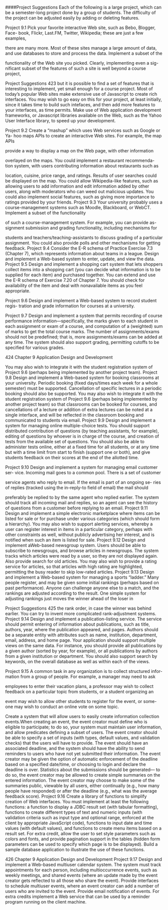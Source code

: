 ####Project Suggestions
Each of the following is a large project, which can be a semester-long project done
by a group of students. The difficulty of the project can be adjusted easily by
adding or deleting features.

Project 9.1 Pick your favorite interactive Web site, such as Bebo, Blogger, Face-
book, Flickr, Last.FM, Twitter, Wikipedia; these are just a few examples,

there are many more. Most of these sites manage a large amount of data,
and use databases to store and process the data. Implement a subset of the

functionality of the Web site you picked. Clearly, implementing even a sig-
nificant subset of the features of such a site is well beyond a course project,

Project Suggestions 423
but it is possible to find a set of features that is interesting to implement, yet
small enough for a course project.
Most of today’s popular Web sites make extensive use of Javascript to
create rich interfaces. You may wish to go easy on this for your project, at
least initially, since it takes time to build such intefaces, and then add more
features to your interfaces, as time permits. Make use of Web application
development frameworks, or Javascript libraries available on the Web, such
as the Yahoo User Interface library, to speed up your development.

Project 9.2 Create a “mashup” which uses Web services such as Google or Ya-
hoo maps APIs to create an interactive Web sites. For example, the map APIs

provide a way to display a map on the Web page, with other information

overlayed on the maps. You could implement a restaurant recommenda-
tion system, with users contributing information about restaurants such as

location, cuisine, price range, and ratings. Results of user searches could
be displayed on the map. You could allow Wikipedia-like features, such
as allowing users to add information and edit information added by other
users, along with moderators who can weed out malicious updates. You
could also implement social features, such as giving more importance to
ratings provided by your friends.
Project 9.3 Your university probably uses a course-management systems such
as Moodle, Blackboard, or WebCT. Implement a subset of the functionality

of such a course-management system. For example, you can provide as-
signment submission and grading functionality, including mechanisms for

students and teachers/teaching-assistants to discuss grading of a particular
assignment. You could also provide polls and other mechanisms for getting
feedback.
Project 9.4 Consider the E-R schema of Practice Exercise 7.3 (Chapter 7), which
represents information about teams in a league. Design and implement a
Web-based system to enter, update, and view the data.
Project 9.5 Design and implement a shopping cart system that lets shoppers
collect items into a shopping cart (you can decide what information is to be
supplied for each item) and purchased together. You can extend and use the
E-R schema of Exercise 7.20 of Chapter 7. You should check for availability
of the item and deal with nonavailable items as you feel appropriate.

Project 9.6 Design and implement a Web-based system to record student regis-
tration and grade information for courses at a university.

Project 9.7 Design and implement a system that permits recording of course
performance information—specifically, the marks given to each student in
each assignment or exam of a course, and computation of a (weighted) sum
of marks to get the total course marks. The number of assignments/exams
should not be predefined; that is, more assignments/exams can be added
at any time. The system should also support grading, permitting cutoffs to
be specified for various grades.

424 Chapter 9 Application Design and Development

You may also wish to integrate it with the student registration system of
Project 9.6 (perhaps being implemented by another project team).
Project 9.8 Design and implement a Web-based system for booking classrooms
at your university. Periodic booking (fixed days/times each week for a
whole semester) must be supported. Cancellation of specific lectures in a
periodic booking should also be supported.
You may also wish to integrate it with the student registration system
of Project 9.6 (perhaps being implemented by another project team) so
that classrooms can be booked for courses, and cancellations of a lecture
or addition of extra lectures can be noted at a single interface, and will be
reflected in the classroom booking and communicated to students via email.
Project 9.9 Design and implement a system for managing online multiple-choice
tests. You should support distributed contribution of questions (by teaching
assistants, for example), editing of questions by whoever is in charge of the
course, and creation of tests from the available set of questions. You should
also be able to administer tests online, either at a fixed time for all students,
or at any time but with a time limit from start to finish (support one or
both), and give students feedback on their scores at the end of the allotted
time.

Project 9.10 Design and implement a system for managing email customer ser-
vice. Incoming mail goes to a common pool. There is a set of customer

service agents who reply to email. If the email is part of an ongoing se-
ries of replies (tracked using the in-reply-to field of email) the mail should

preferably be replied to by the same agent who replied earlier. The system
should track all incoming mail and replies, so an agent can see the history
of questions from a customer before replying to an email.
Project 9.11 Design and implement a simple electronic marketplace where items
can be listed for sale or for purchase under various categories (which should
form a hierarchy). You may also wish to support alerting services, whereby
a user can register interest in items in a particular category, perhaps with
other constraints as well, without publicly advertising her interest, and is
notified when such an item is listed for sale.
Project 9.12 Design and implement aWeb-based newsgroup system. Users should
be able to subscribe to newsgroups, and browse articles in newsgroups. The
system tracks which articles were read by a user, so they are not displayed
again. Also provide search for old articles. You may also wish to provide a
rating service for articles, so that articles with high rating are highlighted,
permitting the busy reader to skip low-rated articles.
Project 9.13 Design and implement a Web-based system for managing a sports
“ladder.” Many people register, and may be given some initial rankings
(perhaps based on past performance). Anyone can challenge anyone else to
a match, and the rankings are adjusted according to the result. One simple
system for adjusting rankings just moves the winner ahead of the loser in

Project Suggestions 425
the rank order, in case the winner was behind earlier. You can try to invent
more complicated rank-adjustment systems.
Project 9.14 Design and implement a publication-listing service. The service
should permit entering of information about publications, such as title,
authors, year, where the publication appeared, and pages. Authors should
be a separate entity with attributes such as name, institution, department,
email, address, and home page.
Your application should support multiple views on the same data. For
instance, you should provide all publications by a given author (sorted by
year, for example), or all publications by authors from a given institution
or department. You should also support search by keywords, on the overall
database as well as within each of the views.

Project 9.15 A common task in any organization is to collect structured infor-
mation from a group of people. For example, a manager may need to ask

employees to enter their vacation plans, a professor may wish to collect
feedback on a particular topic from students, or a student organizing an

event may wish to allow other students to register for the event, or some-
one may wish to conduct an online vote on some topic.

Create a system that will allow users to easily create information collection
events.When creating an event, the event creator must define who is eligible
to participate; to do so, your system must maintain user information, and
allow predicates defining a subset of users. The event creator should be able
to specify a set of inputs (with types, default values, and validation checks)
that the users will have to provide. The event should have an associated
deadline, and the system should have the ability to send reminders to
users who have not yet submitted their information. The event creator
may be given the option of automatic enforcement of the deadline based
on a specified date/time, or choosing to login and declare the deadline is
over. Statistics about the submissions should be generated— to do so, the
event creator may be allowed to create simple summaries on the entered
information. The event creator may choose to make some of the summaries
public, viewable by all users, either continually (e.g., how many people
have responded) or after the deadline (e.g., what was the average feedback
score).
Project 9.16 Create a library of functions to simplify creation of Web interfaces.
You must implement at least the following functions: a function to display
a JDBC result set (with tabular formatting), functions to create different
types of text and numeric inputs (with validation criteria such as input type
and optional range, enforced at the client by appropriate JavaScript code),
functions to input date and time values (with default values), and functions
to create menu items based on a result set. For extra credit, allow the user
to set style parameters such as colors and fonts, and provide pagination
support in the tables (hidden form parameters can be used to specify which
page is to be displayed). Build a sample database application to illustrate
the use of these functions.

426 Chapter 9 Application Design and Development
Project 9.17 Design and implement a Web-based multiuser calendar system. The
system must track appointments for each person, including multioccurrence
events, such as weekly meetings, and shared events (where an update made
by the event creator gets reflected to all those who share the event). Provide
interfaces to schedule multiuser events, where an event creator can add a
number of users who are invited to the event. Provide email notification
of events. For extra credits implement a Web service that can be used by a
reminder program running on the client machine.

